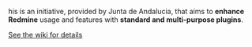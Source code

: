 his is an initiative, provided by Junta de Andalucia, that aims to **enhance Redmine** usage and features with **standard and multi-purpose plugins**.

[See the wiki for details](/sadesi-hgp/RedMine-HGP/wiki)
